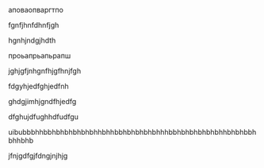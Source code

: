 аповаопваргтпо

fgnfjhnfdhnfjgh

hgnhjndgjhdth

проьапрьапьрапш

jghjgfjnhgnfhjgfhnjfgh


fdgyhjedfghjedfnh

ghdgjimhjgndfhjedfg

dfghujdfughhdfudfgu

uibubbbhhbbhbhbhbhbhbhhbhhbbhbhbhbhbhhhbbhbhbhbhbhbhhbhbhbbhbhhbhb

jfnjgdfgjfdngjnjhjg